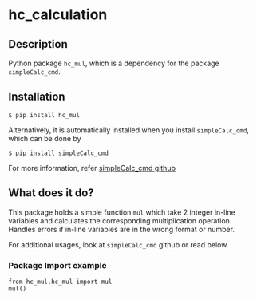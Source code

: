# hc_calculation

## Description

Python package `hc_mul`, which is a dependency for the package `simpleCalc_cmd`. 

## Installation

```
$ pip install hc_mul
```

Alternatively, it is automatically installed when you install `simpleCalc_cmd`, which can be done by
```
$ pip install simpleCalc_cmd
```
For more information, refer [simpleCalc_cmd github](https://github.com/hamsunwoo/simpleCalc_cmd)

## What does it do?
This package holds a simple function `mul` which take 2 integer in-line variables and calculates the corresponding multiplication operation. Handles errors if in-line variables are in the wrong format or number.

For additional usages, look at `simpleCalc_cmd` github or read below.

### Package Import example

```
from hc_mul.hc_mul import mul
mul()
```
